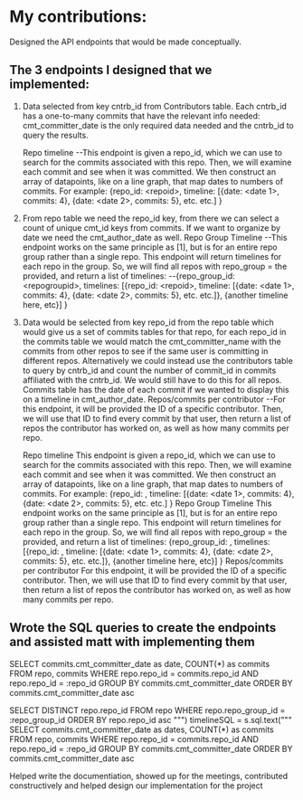 # My contributions:
Designed the API endpoints that would be made conceptually. 

## The 3 endpoints I designed that we implemented:
  
1.	Data selected from key cntrb_id from Contributors table. Each cntrb_id has a one-to-many commits that have the relevant info needed: cmt_committer_date is the only required data needed and the cntrb_id to query the results.

	Repo timeline
	--This endpoint is given a repo_id, which we can use to search for the commits associated with this repo. Then, we will examine each commit and see when it was committed. We then construct an array of datapoints, like on a line graph, that map dates to numbers of commits. For example:
{repo_id: &lt;repoid&gt;,
timeline: [{date: &lt;date 1&gt;, commits: 4}, {date: &lt;date 2&gt;, commits: 5}, etc. etc.]
}


2.	From repo table we need the repo_id key, from there we can select a count of unique cmt_id keys from commits. If we want to organize by date we need the cmt_author_date as well.
	Repo Group Timeline
	--This endpoint works on the same principle as [1], but is for an entire repo group rather than a single repo. This endpoint will return timelines for each repo in the group. So, we will find all repos with repo_group = the provided, and return a list of timelines:
	--{repo_group_id: &lt;repogroupid&gt;,
timelines: [{repo_id: &lt;repoid&gt;,
timeline: [{date: &lt;date 1&gt;, commits: 4}, {date: &lt;date 2&gt;, commits: 5}, etc. etc.]},
{another timeline here, etc}]
}


3.	Data would be selected from key repo_id from the repo table which would give us a set of commits tables for that repo, for each repo_id in the commits table we would match the cmt_committer_name with the commits from other repos to see if the same user is committing in different repos. Alternatively we could instead use the contributors table to query by cntrb_id and count the number of commit_id in commits affiliated with the cntrb_id. We would still have to do this for all repos. Commits table has the date of each commit if we wanted to display this on a timeline in cmt_author_date.
	Repos/commits per contributor
	--For this endpoint, it will be provided the ID of a specific contributor. Then, we will use that ID to find every commit by that user, then return a list of repos the contributor has worked on, as well as how many commits per repo.

	Repo timeline This endpoint is given a repo_id, which we can use to search for the commits associated with this repo. Then, we will examine each commit and see when it was committed. We then construct an array of datapoints, like on a line graph, that map dates to numbers of commits. For example: {repo_id: , timeline: [{date: <date 1>, commits: 4}, {date: <date 2>, commits: 5}, etc. etc.] }
	Repo Group Timeline This endpoint works on the same principle as [1], but is for an entire repo group rather than a single repo. This endpoint will return timelines for each repo in the group. So, we will find all repos with repo_group = the provided, and return a list of timelines: {repo_group_id: , timelines: [{repo_id: , timeline: [{date: <date 1>, commits: 4}, {date: <date 2>, commits: 5}, etc. etc.]}, {another timeline here, etc}] }
	Repos/commits per contributor For this endpoint, it will be provided the ID of a specific contributor. Then, we will use that ID to find every commit by that user, then return a list of repos the contributor has worked on, as well as how many commits per repo.


## Wrote the SQL queries to create the endpoints and assisted matt with implementing them


SELECT commits.cmt_committer_date as date, COUNT(*) as commits
FROM repo, commits
WHERE repo.repo_id = commits.repo_id
AND repo.repo_id = :repo_id
GROUP BY commits.cmt_committer_date
ORDER BY commits.cmt_committer_date asc

SELECT DISTINCT repo.repo_id
FROM repo
WHERE repo.repo_group_id = :repo_group_id
ORDER BY repo.repo_id asc
""")
timelineSQL = s.sql.text("""
SELECT commits.cmt_committer_date as dates, COUNT(*) as commits
FROM repo, commits
WHERE repo.repo_id = commits.repo_id
AND repo.repo_id = :repo_id
GROUP BY commits.cmt_committer_date
ORDER BY commits.cmt_committer_date asc



	    
	    
	    
	    
	    
      
Helped write the documentiation, showed up for the meetings, contributed constructively and helped design our implementation for the project
